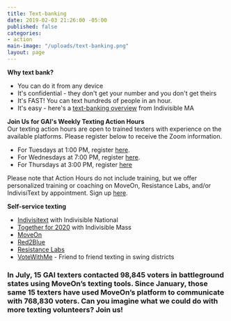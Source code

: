 ```yaml
---
title: Text-banking
date: 2019-02-03 21:26:00 -05:00
published: false
categories:
- action
main-image: "/uploads/text-banking.png"
layout: page
---
```


**Why text bank?**
* You can do it from any device
* It's confidential - they don't get your number and you don't get theirs
* It's FAST! You can text hundreds of people in an hour.
* It's easy - here's a [text-banking overview](https://www.indivisible-ma.org/training-texting) from Indivisible MA

**Join Us for GAI's Weekly Texting Action Hours** <BR>
Our texting action hours are open to trained texters with experience on the available platforms. Please register below to receive the Zoom information.
* For Tuesdays at 1:00 PM, register [here](https://www.mobilize.us/indivisiblegreaterandover/event/269823/).
* For Wednesdays at 7:00 PM, register [here](https://www.mobilize.us/indivisiblegreaterandover/event/269811/). 
* For Thursdays at 3:00 PM, register [here](https://www.mobilize.us/indivisiblegreaterandover/event/288400/)

Please note that Action Hours do not include training, but we offer personalized training or coaching on MoveOn, Resistance Labs, and/or IndivisiText by appointment. Sign up [here](https://calendly.com/texting-office-hours).

**Self-service texting**
* [Indivisitext](https://indivisible.org/indivisitext-team-quiz) with Indivisible National
* [Together for 2020](https://togetherfor2020.org/resources/texting-overview-guide/) with Indivisible Mass
* [MoveOn](https://bit.ly/2Iu0Wsa)
* [Red2Blue](https://www.red2blue.org/volunteer-for-democratic-voter-texting)
* [Resistance Labs](https://resistancelabs.com/volunteer)
* [VoteWithMe](https://votewithme.us/) - Friend to friend texting in swing districts

### In July, 15 GAI texters contacted 98,845 voters in battleground states using MoveOn’s texting tools.  Since January, those same 15 texters have used MoveOn’s platform to communicate with 768,830 voters.  Can you imagine what we could do with more texting volunteers?  Join us! 